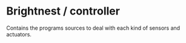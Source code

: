 Brightnest / controller
==========

Contains the programs sources to deal with each kind of sensors and actuators.
